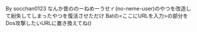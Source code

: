 By socchan0123
なんか昔ののーねめーうせｒ(no-neme-user)のやつを改造して紛失してしまったやつを復活させただけ
Batの<ここにURLを入力>の部分をDos攻撃したいURLに置き換えてね()
